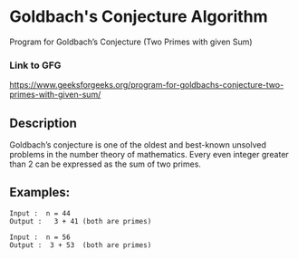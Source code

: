 # Goldbach's Conjecture Algorithm
Program for Goldbach’s Conjecture (Two Primes with given Sum)

### Link to GFG
https://www.geeksforgeeks.org/program-for-goldbachs-conjecture-two-primes-with-given-sum/

## Description
Goldbach’s conjecture is one of the oldest and best-known unsolved problems in the number theory of mathematics. Every even integer greater than 2 can be expressed as the sum of two primes.
## Examples:  
 ```
 Input :  n = 44
Output :   3 + 41 (both are primes)

Input :  n = 56
Output :  3 + 53  (both are primes) 

  ```
